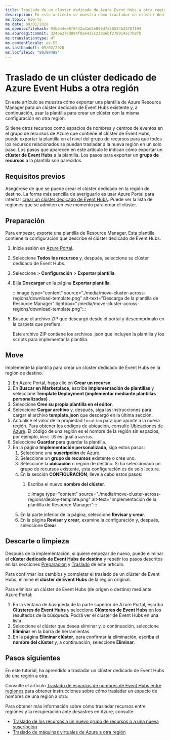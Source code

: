 ```yaml
---
title: Traslado de un clúster dedicado de Azure Event Hubs a otra región | Microsoft Docs
description: En este artículo se muestra cómo trasladar un clúster dedicado de Azure Event Hubs desde la región actual a otra región.
ms.topic: how-to
ms.date: 09/01/2020
ms.openlocfilehash: 94be44ee8f9442a3a65e899d7a58524b2570f194
ms.sourcegitcommit: 3246e278d094f0ae435c2393ebf278914ec7b97b
ms.translationtype: HT
ms.contentlocale: es-ES
ms.lasthandoff: 09/02/2020
ms.locfileid: "89380488"
---
```

# <a name="move-an-azure-event-hubs-dedicated-cluster-to-another-region"></a>Traslado de un clúster dedicado de Azure Event Hubs a otra región
En este artículo se muestra cómo exportar una plantilla de Azure Resource Manager para un clúster dedicado de Event Hubs existente y, a continuación, usar la plantilla para crear un clúster con la misma configuración en otra región. 

Si tiene otros recursos como espacios de nombres y centros de eventos en el grupo de recursos de Azure que contiene el clúster de Event Hubs, puede exportar la plantilla en el nivel del grupo de recursos para que todos los recursos relacionados se puedan trasladar a la nueva región en un solo paso. Los pasos que aparecen en este artículo le indican cómo exportar un **clúster de Event Hubs** a la plantilla. Los pasos para exportar un **grupo de recursos** a la plantilla son parecidos. 

## <a name="prerequisites"></a>Requisitos previos
Asegúrese de que se puede crear el clúster dedicado en la región de destino. La forma más sencilla de averiguarlo es usar Azure Portal para intentar [crear un clúster dedicado de Event Hubs](event-hubs-dedicated-cluster-create-portal.md). Puede ver la lista de regiones que se admiten en ese momento para crear el clúster. 

## <a name="prepare"></a>Preparación
Para empezar, exporte una plantilla de Resource Manager. Esta plantilla contiene la configuración que describe el clúster dedicado de Event Hubs.

1. Inicie sesión en [Azure Portal](https://portal.azure.com).
2. Seleccione **Todos los recursos** y, después, seleccione su clúster dedicado de Event Hubs.
3. Seleccione > **Configuración** > **Exportar plantilla**.
4. Elija **Descargar** en la página **Exportar plantilla**.

    :::image type="content" source="./media/move-cluster-across-regions/download-template.png" alt-text="Descarga de la plantilla de Resource Manager" lightbox="./media/move-cluster-across-regions/download-template.png":::
5. Busque el archivo ZIP que descargó desde el portal y descomprímalo en la carpeta que prefiera.

   Este archivo ZIP contiene los archivos .json que incluyen la plantilla y los scripts para implementar la plantilla.


## <a name="move"></a>Move

Implemente la plantilla para crear un clúster dedicado de Event Hubs en la región de destino. 


1. En Azure Portal, haga clic en **Crear un recurso**.
2. En **Buscar en Marketplace**, escriba **implementación de plantillas** y seleccione **Template Deployment (implementar mediante plantillas personalizadas)** .
5. Seleccione **Cree su propia plantilla en el editor**.
6. Seleccione **Cargar archivo** y, después, siga las instrucciones para cargar el archivo **template.json** que descargó en la última sección.
1. Actualice el valor de la propiedad `location` para que apunte a la nueva región. Para obtener los códigos de ubicación, consulte [Ubicaciones de Azure](https://azure.microsoft.com/global-infrastructure/locations/). El código de una región es el nombre de la región sin espacios, por ejemplo, `West US` es igual a `westus`.
1. Seleccione **Guardar** para guardar la plantilla. 
1. En la página **Implementación personalizada**, siga estos pasos: 
    1. Seleccione una **suscripción** de Azure. 
    2. Seleccione un **grupo de recursos** existente o cree uno. 
    3. Seleccione la **ubicación** o región de destino. Si ha seleccionado un grupo de recursos existente, esta configuración es de solo lectura. 
    4. En la sección **CONFIGURACIÓN**, lleve a cabo estos pasos:    
        1. Escriba el nuevo **nombre del clúster**. 

            :::image type="content" source="./media/move-cluster-across-regions/deploy-template.png" alt-text="Implementación de la plantilla de Resource Manager":::
    5. En la parte inferior de la página, seleccione **Revisar y crear**. 
    1. En la página **Revisar y crear**, examine la configuración y, después, seleccione **Crear**.  

## <a name="discard-or-clean-up"></a>Descarte o limpieza
Después de la implementación, si quiere empezar de nuevo, puede eliminar el **clúster dedicado de Event Hubs de destino** y repetir los pasos descritos en las secciones [Preparación](#prepare) y [Traslado](#move) de este artículo.

Para confirmar los cambios y completar el traslado de un clúster de Event Hubs, elimine el **clúster de Event Hubs** de la región original. 

Para eliminar un clúster de Event Hubs (de origen o destino) mediante Azure Portal:

1. En la ventana de búsqueda de la parte superior de Azure Portal, escriba **Clústeres de Event Hubs** y seleccione **Clústeres de Event Hubs** en los resultados de la búsqueda. Podrá ver el clúster de Event Hubs en una lista.
2. Seleccione el clúster que desea eliminar y, a continuación, seleccione **Eliminar** en la barra de herramientas. 
3. En la página **Eliminar clúster**, para confirmar la eliminación, escriba el **nombre del clúster** y, a continuación, seleccione **Eliminar**. 

## <a name="next-steps"></a>Pasos siguientes
En este tutorial, ha aprendido a trasladar un clúster dedicado de Event Hubs de una región a otra. 

Consulte el artículo [Traslado de espacios de nombres de Event Hubs entre regiones](move-across-regions.md) para obtener instrucciones sobre cómo trasladar un espacio de nombres de una región a otra. 

Para obtener más información sobre cómo trasladar recursos entre regiones y la recuperación ante desastres en Azure, consulte:

- [Traslado de los recursos a un nuevo grupo de recursos o a una nueva suscripción](../azure-resource-manager/management/move-resource-group-and-subscription.md)
- [Traslado de máquinas virtuales de Azure a otra región](../site-recovery/azure-to-azure-tutorial-migrate.md)
